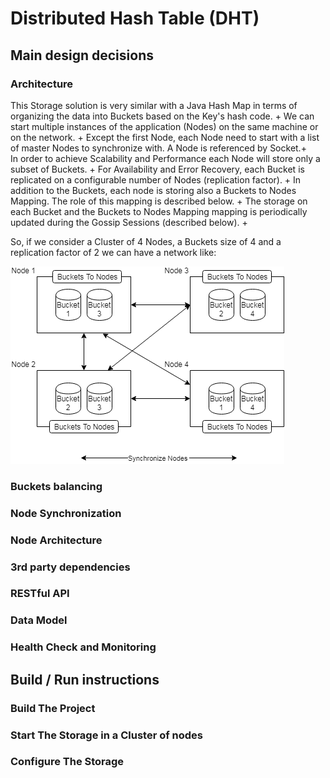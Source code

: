 # Distributed Hash Table (DHT)


## Main design decisions 

### Architecture

This Storage solution is very similar with a Java Hash Map in terms of organizing the data into Buckets based on the Key's hash code. +
We can start multiple instances of the application (Nodes) on the same machine or on the network. +
Except the first Node, each Node need to start with a list of master Nodes to synchronize with. A Node is referenced by Socket.+  
In order to achieve Scalability and Performance each Node will store only a subset of Buckets. +
For Availability and Error Recovery, each Bucket is replicated on a configurable number of Nodes (replication factor). + 
In addition to the Buckets, each node is storing also a Buckets to Nodes Mapping. The role of this mapping is described below. +
The storage on each Bucket and the Buckets to Nodes Mapping mapping is periodically updated during the Gossip Sessions (described below). +

So, if we consider a Cluster of 4 Nodes, a Buckets size of 4 and a replication factor of 2 we can have a network like:

![alt text](https://github.com/amihai/DHT/blob/master/docs/asciidoctor/images/Cluster.png "Cluster")

### Buckets balancing

### Node Synchronization

### Node Architecture

### 3rd party dependencies

### RESTful API

### Data Model

### Health Check and Monitoring

## Build / Run instructions

### Build The Project

### Start The Storage in a Cluster of nodes

### Configure The Storage
	
	